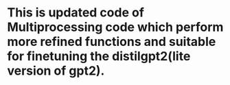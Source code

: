 # This is updated code of Multiprocessing code which perform more refined functions and suitable for finetuning the distilgpt2(lite version of gpt2).